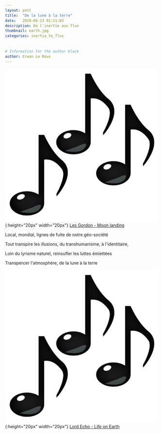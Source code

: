 ```yaml
---
layout: post
title:  "De la lune à la terre"
date:   2018-06-13 01:11:03
description: De l'inertie aux flux
thumbnail: earth.jpg
categories: inertia_to_flux


# Information for the author block
author: Erwan Le Roux
---
```


 
![](/assets/img/notes.png){:height="20px" width="20px"} [Les Gordon - Moon landing][link1] 

Local, mondial, lignes de fuite de notre géo-société

Tout transpire les illusions, du transhumanisme, à l'identitaire, 

Loin du lyrisme naturel, reinsufler les luttes émiettées

Transpercer l'atmosphère, de la lune à la terre

![](/assets/img/notes.png){:height="20px" width="20px"} [Lord Echo - Life on Earth][link2] 



[link1]: https://www.shazam.com/track/94590411/moon-landing
[link2]: https://www.shazam.com/track/340501650/life-on-earth

